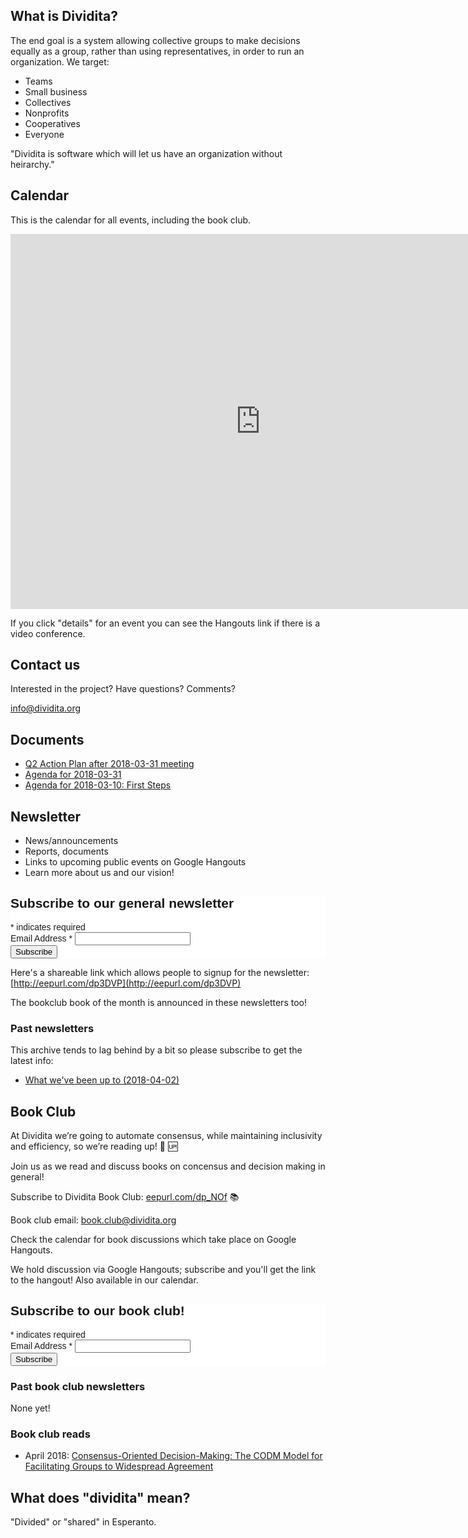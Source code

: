 ## What is Dividita?

The end goal is a system allowing collective groups to make decisions equally as a group, rather than using representatives, in order to run an organization. We target:

  * Teams
  * Small business
  * Collectives
  * Nonprofits
  * Cooperatives
  * Everyone

"Dividita is software which will let us have an organization without heirarchy."

## Calendar

This is the calendar for all events, including the book club.

<iframe src="https://calendar.google.com/calendar/embed?src=sjrb02r1648up8r6hvcuagc88k%40group.calendar.google.com&ctz=America%2FChicago" style="border: 0" width="800" height="600" frameborder="0" scrolling="no"></iframe>

If you click "details" for an event you can see the Hangouts link if there is a video conference.

## Contact us

Interested in the project? Have questions? Comments?

[info@dividita.org](mailto:info@dividita.org)

## Documents

  * [Q2 Action Plan after 2018-03-31 meeting](dividita-q2-action-plan-2018-03-31.pdf)
  * [Agenda for 2018-03-31](dividita-meeting-agenda-2018-03-31.pdf)
  * [Agenda for 2018-03-10: First Steps](dividita-agenda-2018-03-10.pdf)
  
## Newsletter

  * News/announcements
  * Reports, documents
  * Links to upcoming public events on Google Hangouts
  * Learn more about us and our vision!

<!-- Begin MailChimp Signup Form -->
<link href="//cdn-images.mailchimp.com/embedcode/classic-10_7.css" rel="stylesheet" type="text/css">
<style type="text/css">
	#mc_embed_signup{background:#fff; clear:left; font:14px Helvetica,Arial,sans-serif; }
	/* Add your own MailChimp form style overrides in your site stylesheet or in this style block.
	   We recommend moving this block and the preceding CSS link to the HEAD of your HTML file. */
</style>
<div id="mc_embed_signup">
<form action="https://dividita.us12.list-manage.com/subscribe/post?u=76c3ed54b2f6ef7d68864563b&amp;id=d77eb39d13" method="post" id="mc-embedded-subscribe-form" name="mc-embedded-subscribe-form" class="validate" target="_blank" novalidate>
    <div id="mc_embed_signup_scroll">
	<h2>Subscribe to our general newsletter</h2>
<div class="indicates-required"><span class="asterisk">*</span> indicates required</div>
<div class="mc-field-group">
	<label for="mce-EMAIL">Email Address  <span class="asterisk">*</span>
</label>
	<input type="email" value="" name="EMAIL" class="required email" id="mce-EMAIL">
</div>
	<div id="mce-responses" class="clear">
		<div class="response" id="mce-error-response" style="display:none"></div>
		<div class="response" id="mce-success-response" style="display:none"></div>
	</div>    <!-- real people should not fill this in and expect good things - do not remove this or risk form bot signups-->
    <div style="position: absolute; left: -5000px;" aria-hidden="true"><input type="text" name="b_76c3ed54b2f6ef7d68864563b_d77eb39d13" tabindex="-1" value=""></div>
    <div class="clear"><input type="submit" value="Subscribe" name="subscribe" id="mc-embedded-subscribe" class="button"></div>
    </div>
</form>
</div>
<script type='text/javascript' src='//s3.amazonaws.com/downloads.mailchimp.com/js/mc-validate.js'></script><script type='text/javascript'>(function($) {window.fnames = new Array(); window.ftypes = new Array();fnames[0]='EMAIL';ftypes[0]='email';fnames[1]='FNAME';ftypes[1]='text';fnames[2]='LNAME';ftypes[2]='text';fnames[3]='ADDRESS';ftypes[3]='address';fnames[4]='PHONE';ftypes[4]='phone';fnames[5]='BIRTHDAY';ftypes[5]='birthday';}(jQuery));var $mcj = jQuery.noConflict(true);</script>
<!--End mc_embed_signup-->

Here's a shareable link which allows people to signup for the newsletter: [http://eepurl.com/dp3DVP](http://eepurl.com/dp3DVP)

The bookclub book of the month is announced in these newsletters too!

### Past newsletters

This archive tends to lag behind by a bit so please subscribe to get the latest info:

  * [What we've been up to (2018-04-02)](https://mailchi.mp/307cc4642b24/what-weve-been-up-to)
  
## Book Club

At Dividita we’re going to automate consensus, while maintaining inclusivity and efficiency, so we’re reading up! 📖 🆙‬

‪Join us as we read and discuss books on concensus and decision making in general!‬

‪Subscribe to Dividita Book Club: [eepurl.com/dp_NOf](eepurl.com/dp_NOf) 📚 ‬

Book club email: [book.club@dividita.org](mailto:book.club@dividita.org)

Check the calendar for book discussions which take place on Google Hangouts.

We hold discussion via Google Hangouts; subscribe and you'll get the link to the hangout! Also available in our calendar. 

<!-- Begin MailChimp Signup Form -->
<link href="//cdn-images.mailchimp.com/embedcode/classic-10_7.css" rel="stylesheet" type="text/css">
<style type="text/css">
	#mc_embed_signup{background:#fff; clear:left; font:14px Helvetica,Arial,sans-serif; }
	/* Add your own MailChimp form style overrides in your site stylesheet or in this style block.
	   We recommend moving this block and the preceding CSS link to the HEAD of your HTML file. */
</style>
<div id="mc_embed_signup">
<form action="https://dividita.us12.list-manage.com/subscribe/post?u=76c3ed54b2f6ef7d68864563b&amp;id=22efa0002a" method="post" id="mc-embedded-subscribe-form" name="mc-embedded-subscribe-form" class="validate" target="_blank" novalidate>
    <div id="mc_embed_signup_scroll">
	<h2>Subscribe to our book club!</h2>
<div class="indicates-required"><span class="asterisk">*</span> indicates required</div>
<div class="mc-field-group">
	<label for="mce-EMAIL">Email Address  <span class="asterisk">*</span>
</label>
	<input type="email" value="" name="EMAIL" class="required email" id="mce-EMAIL">
</div>
	<div id="mce-responses" class="clear">
		<div class="response" id="mce-error-response" style="display:none"></div>
		<div class="response" id="mce-success-response" style="display:none"></div>
	</div>    <!-- real people should not fill this in and expect good things - do not remove this or risk form bot signups-->
    <div style="position: absolute; left: -5000px;" aria-hidden="true"><input type="text" name="b_76c3ed54b2f6ef7d68864563b_22efa0002a" tabindex="-1" value=""></div>
    <div class="clear"><input type="submit" value="Subscribe" name="subscribe" id="mc-embedded-subscribe" class="button"></div>
    </div>
</form>
</div>
<script type='text/javascript' src='//s3.amazonaws.com/downloads.mailchimp.com/js/mc-validate.js'></script><script type='text/javascript'>(function($) {window.fnames = new Array(); window.ftypes = new Array();fnames[0]='EMAIL';ftypes[0]='email';}(jQuery));var $mcj = jQuery.noConflict(true);</script>
<!--End mc_embed_signup-->

### Past book club newsletters

None yet!

### Book club reads

  * April 2018: [Consensus-Oriented Decision-Making: The CODM Model for Facilitating Groups to Widespread Agreement](http://a.co/6HjRJXr)
  
## What does "dividita" mean?

"Divided" or "shared" in Esperanto.
